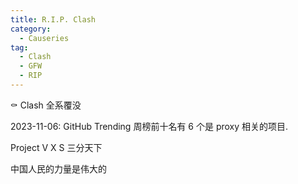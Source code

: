 ```yaml
---
title: R.I.P. Clash
category:
  - Causeries
tag:
  - Clash
  - GFW
  - RIP
---
```


:coffin: Clash 全系覆没

2023-11-06: GitHub Trending 周榜前十名有 6 个是 proxy 相关的项目.

Project V X S 三分天下

中国人民的力量是伟大的
